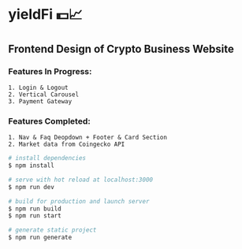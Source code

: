 # yieldFi 💵📈

## Frontend Design of Crypto Business Website


### Features In Progress:
```
1. Login & Logout
2. Vertical Carousel
3. Payment Gateway
```

### Features Completed:
```
1. Nav & Faq Deopdown + Footer & Card Section
2. Market data from Coingecko API
```

```bash
# install dependencies
$ npm install

# serve with hot reload at localhost:3000
$ npm run dev

# build for production and launch server
$ npm run build
$ npm run start

# generate static project
$ npm run generate
```
